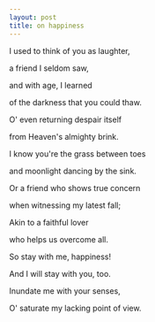 ```yaml
---
layout: post
title: on happiness
---
```


I used to think of you as laughter, 

a friend I seldom saw,

and with age, I learned 

of the darkness that you could thaw.


O' even returning despair itself 

from Heaven's almighty brink.

I know you're the grass between toes 

and moonlight dancing by the sink.


Or a friend who shows true concern 

when witnessing my latest fall; 

Akin to a faithful lover 

who helps us overcome all.


So stay with me, happiness! 

And I will stay with you, too.

Inundate me with your senses, 

O' saturate my lacking point of view.